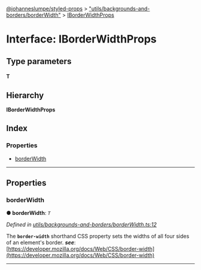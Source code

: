 [@johanneslumpe/styled-props](../README.md) > ["utils/backgrounds-and-borders/borderWidth"](../modules/_utils_backgrounds_and_borders_borderwidth_.md) > [IBorderWidthProps](../interfaces/_utils_backgrounds_and_borders_borderwidth_.iborderwidthprops.md)

# Interface: IBorderWidthProps

## Type parameters
#### T 
## Hierarchy

**IBorderWidthProps**

## Index

### Properties

* [borderWidth](_utils_backgrounds_and_borders_borderwidth_.iborderwidthprops.md#borderwidth)

---

## Properties

<a id="borderwidth"></a>

###  borderWidth

**● borderWidth**: *`T`*

*Defined in [utils/backgrounds-and-borders/borderWidth.ts:12](https://github.com/johanneslumpe/styled-props/blob/3abf398/src/utils/backgrounds-and-borders/borderWidth.ts#L12)*

The **`border-width`** shorthand CSS property sets the widths of all four sides of an element's border.
*__see__*: [https://developer.mozilla.org/docs/Web/CSS/border-width](https://developer.mozilla.org/docs/Web/CSS/border-width)

___

